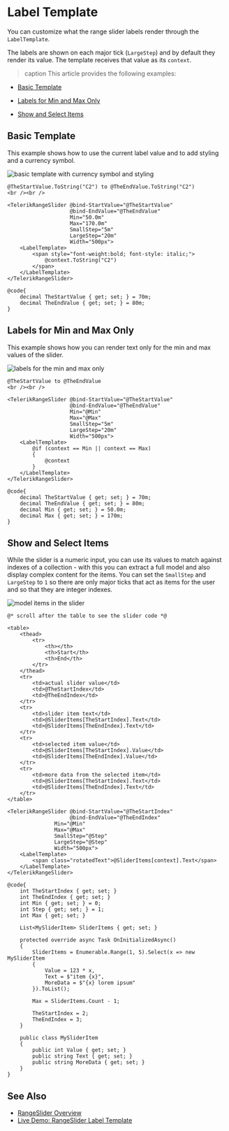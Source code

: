 
# Label Template

You can customize what the range slider labels render through the `LabelTemplate`.

The labels are shown on each major tick (`LargeStep`) and by default they render its value. The template receives that value as its `context`.

>caption This article provides the following examples:

* [Basic Template](#basic-template)

* [Labels for Min and Max Only](#labels-for-min-and-max-only)

* [Show and Select Items](#show-and-select-items)

## Basic Template

This example shows how to use the current label value and to add styling and a currency symbol.

![basic template with currency symbol and styling](images/rangeslider-basic-template-currency.png)

````RAZOR
@TheStartValue.ToString("C2") to @TheEndValue.ToString("C2")
<br /><br />

<TelerikRangeSlider @bind-StartValue="@TheStartValue"
                    @bind-EndValue="@TheEndValue"
                    Min="50.0m"
                    Max="170.0m"
                    SmallStep="5m"
                    LargeStep="20m"
                    Width="500px">
    <LabelTemplate>
        <span style="font-weight:bold; font-style: italic;">
            @context.ToString("C2")
        </span>
    </LabelTemplate>
</TelerikRangeSlider>

@code{
    decimal TheStartValue { get; set; } = 70m;
    decimal TheEndValue { get; set; } = 80m;
}
````

## Labels for Min and Max Only

This example shows how you can render text only for the min and max values of the slider.

![labels for the min and max only](images/rangeslider-labels-for-min-and-max-only.png)

````RAZOR
@TheStartValue to @TheEndValue
<br /><br />

<TelerikRangeSlider @bind-StartValue="@TheStartValue"
                    @bind-EndValue="@TheEndValue"
                    Min="@Min"
                    Max="@Max"
                    SmallStep="5m"
                    LargeStep="20m"
                    Width="500px">
    <LabelTemplate>
        @if (context == Min || context == Max)
        {
            @context
        }
    </LabelTemplate>
</TelerikRangeSlider>

@code{
    decimal TheStartValue { get; set; } = 70m;
    decimal TheEndValue { get; set; } = 80m;
    decimal Min { get; set; } = 50.0m;
    decimal Max { get; set; } = 170m;
}
````

## Show and Select Items

While the slider is a numeric input, you can use its values to match against indexes of a collection - with this you can extract a full model and also display complex content for the items. You can set the `SmallStep` and `LargeStep` to `1` so there are only major ticks that act as items for the user and so that they are integer indexes.

![model items in the slider](images/rangeslider-items.png)

````RAZOR
@* scroll after the table to see the slider code *@

<table>
    <thead>
        <tr>
            <th></th>
            <th>Start</th>
            <th>End</th>
        </tr>
    </thead>
    <tr>
        <td>actual slider value</td>
        <td>@TheStartIndex</td>
        <td>@TheEndIndex</td>
    </tr>
    <tr>
        <td>slider item text</td>
        <td>@SliderItems[TheStartIndex].Text</td>
        <td>@SliderItems[TheEndIndex].Text</td>
    </tr>
    <tr>
        <td>selected item value</td>
        <td>@SliderItems[TheStartIndex].Value</td>
        <td>@SliderItems[TheEndIndex].Value</td>
    </tr>
    <tr>
        <td>more data from the selected item</td>
        <td>@SliderItems[TheStartIndex].Text</td>
        <td>@SliderItems[TheEndIndex].Text</td>
    </tr>
</table>

<TelerikRangeSlider @bind-StartValue="@TheStartIndex"
                    @bind-EndValue="@TheEndIndex"
               Min="@Min"
               Max="@Max"
               SmallStep="@Step"
               LargeStep="@Step"
               Width="500px">
    <LabelTemplate>
        <span class="rotatedText">@SliderItems[context].Text</span>
    </LabelTemplate>
</TelerikRangeSlider>

@code{
    int TheStartIndex { get; set; }
    int TheEndIndex { get; set; }
    int Min { get; set; } = 0;
    int Step { get; set; } = 1;
    int Max { get; set; }

    List<MySliderItem> SliderItems { get; set; }

    protected override async Task OnInitializedAsync()
    {
        SliderItems = Enumerable.Range(1, 5).Select(x => new MySliderItem
        {
            Value = 123 * x,
            Text = $"item {x}",
            MoreData = $"{x} lorem ipsum"
        }).ToList();

        Max = SliderItems.Count - 1;

        TheStartIndex = 2;
        TheEndIndex = 3;
    }

    public class MySliderItem
    {
        public int Value { get; set; }
        public string Text { get; set; }
        public string MoreData { get; set; }
    }
}
````

## See Also

* [RangeSlider Overview](slug:rangeslider-overview)
* [Live Demo: RangeSlider Label Template](https://demos.telerik.com/blazor-ui/rangeslider/label-template)